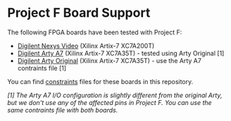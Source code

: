 # Project F Board Support

The following FPGA boards have been tested with Project F:

* [Digilent Nexys Video](https://reference.digilentinc.com/reference/programmable-logic/nexys-video/start) (Xilinx Artix-7 XC7A200T)
* [Digilent Arty A7](https://reference.digilentinc.com/reference/programmable-logic/arty-a7/start) (Xilinx Artix-7 XC7A35T) - tested using Arty Original [1]
* [Digilent Arty Original](https://reference.digilentinc.com/reference/programmable-logic/arty/start) (Xilinx Artix-7 XC7A35T) - use the Arty A7 contraints file [1]

You can find [constraints](constraints/) files for these boards in this repository.

_[1] The Arty A7 I/O configuration is slightly different from the original Arty, but we don't use any of the affected pins in Project F. You can use the same contraints file with both boards._
